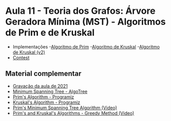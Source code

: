 # Aula 11 - Teoria dos Grafos: Árvore Geradora Mínima (MST) - Algoritmos de Prim e de Kruskal

- Implementações
    -[Algoritmo de Prim](./Códigos/MST_prim.cpp)
    -[Algoritmo de Kruskal](./Códigos/MST_kruskal.cpp)
    -[Algoritmo de Kruskal (v2)](./Códigos/MST_kruskalv2.cpp)
- [Contest](https://vjudge.net/contest/502910)

<h2>Material complementar</h2>

- [Gravação da aula de 2021](https://youtu.be/I9cc2NTBs60)
- [Minimum Spanning Tree - AlgoTree](https://algotree.org/algorithms/minimum_spanning_tree/)
- [Prim's Algorithm - Programiz](https://www.programiz.com/dsa/prim-algorithm)
- [Kruskal's Algorithm - Programiz](https://www.programiz.com/dsa/kruskal-algorithm)
- [Prim's Minimum Spanning Tree Algorithm (Video)](https://www.youtube.com/watch?v=jsmMtJpPnhU)
- [Prim's and Kruskal's Algorithms - Greedy Method (Video)](https://www.youtube.com/watch?v=4ZlRH0eK-qQ)

